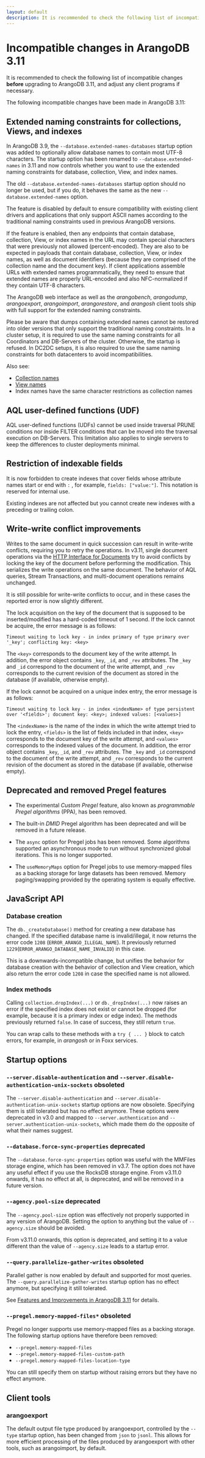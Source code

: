 ```yaml
---
layout: default
description: It is recommended to check the following list of incompatible changes before upgrading to ArangoDB 3.11
---
```

# Incompatible changes in ArangoDB 3.11

It is recommended to check the following list of incompatible changes **before**
upgrading to ArangoDB 3.11, and adjust any client programs if necessary.

The following incompatible changes have been made in ArangoDB 3.11:

## Extended naming constraints for collections, Views, and indexes

In ArangoDB 3.9, the `--database.extended-names-databases` startup option was
added to optionally allow database names to contain most UTF-8 characters.
The startup option has been renamed to `--database.extended-names` in 3.11 and
now controls whether you want to use the extended naming constraints for
database, collection, View, and index names.

The old `--database.extended-names-databases` startup option should no longer
be used, but if you do, it behaves the same as the new
`--database.extended-names` option.

The feature is disabled by default to ensure compatibility with existing client
drivers and applications that only support ASCII names according to the
traditional naming constraints used in previous ArangoDB versions.

If the feature is enabled, then any endpoints that contain database, collection,
View, or index names in the URL may contain special characters that were
previously not allowed (percent-encoded). They are also to be expected in
payloads that contain database, collection, View, or index names, as well as
document identifiers (because they are comprised of the collection name and the
document key). If client applications assemble URLs with extended names
programmatically, they need to ensure that extended names are properly
URL-encoded and also NFC-normalized if they contain UTF-8 characters.

The ArangoDB web interface as well as the _arangobench_, _arangodump_,
_arangoexport_, _arangoimport_, _arangorestore_, and _arangosh_ client tools
ship with full support for the extended naming constraints.

Please be aware that dumps containing extended names cannot be restored
into older versions that only support the traditional naming constraints. In a
cluster setup, it is required to use the same naming constraints for all
Coordinators and DB-Servers of the cluster. Otherwise, the startup is
refused. In DC2DC setups, it is also required to use the same naming
constraints for both datacenters to avoid incompatibilities.

Also see:
- [Collection names](data-modeling-collections.html#collection-names)
- [View names](data-modeling-views.html#view-names)
- Index names have the same character restrictions as collection names

## AQL user-defined functions (UDF)

AQL user-defined functions (UDFs) cannot be used inside traversal PRUNE conditions
nor inside FILTER conditions that can be moved into the traversal execution on DB-Servers. 
This limitation also applies to single servers to keep the differences to cluster 
deployments minimal.

## Restriction of indexable fields

It is now forbidden to create indexes that cover fields whose attribute names
start or end with `:` , for example, `fields: ["value:"]`. This notation is
reserved for internal use.

Existing indexes are not affected but you cannot create new indexes with a
preceding or trailing colon.

## Write-write conflict improvements

Writes to the same document in quick succession can result in write-write
conflicts, requiring you to retry the operations. In v3.11, single document
operations via the [HTTP Interface for Documents](http/document.html) try to
avoid conflicts by locking the key of the document before performing the
modification. This serializes the write operations on the same document.
The behavior of AQL queries, Stream Transactions, and multi-document operations
remains unchanged.

It is still possible for write-write conflicts to occur, and in these cases the
reported error is now slightly different.

The lock acquisition on the key of the document that is supposed to be
inserted/modified has a hard-coded timeout of 1 second. If the lock cannot be
acquire, the error message is as follows:

```
Timeout waiting to lock key - in index primary of type primary over '_key'; conflicting key: <key>
```

The `<key>` corresponds to the document key of the write attempt. In addition,
the error object contains `_key`, `_id`, and `_rev` attributes. The `_key` and
`_id` correspond to the document of the write attempt, and `_rev` corresponds
to the current revision of the document as stored in the database (if available,
otherwise empty).

If the lock cannot be acquired on a unique index entry, the error message is as
follows:

```
Timeout waiting to lock key - in index <indexName> of type persistent over '<fields>'; document key: <key>; indexed values: [<values>]
```

The `<indexName>` is the name of the index in which the write attempt tried to
lock the entry, `<fields>` is the list of fields included in that index, `<key>`
corresponds to the document key of the write attempt, and `<values>`
corresponds to the indexed values of the document. In addition, the error object
contains `_key`, `_id`, and `_rev` attributes. The `_key` and `_id` correspond
to the document of the write attempt, and `_rev` corresponds to the current
revision of the document as stored in the database (if available, otherwise empty).

## Deprecated and removed Pregel features

- The experimental _Custom Pregel_ feature, also known as
  _programmable Pregel algorithms_ (PPA), has been removed.

- The built-in _DMID_ Pregel algorithm has been deprecated and will be removed
  in a future release.

- The `async` option for Pregel jobs has been removed. Some algorithms supported
  an asynchronous mode to run without synchronized global iterations. This is no
  longer supported.

- The `useMemoryMaps` option for Pregel jobs to use memory-mapped files as a
  backing storage for large datasets has been removed. Memory paging/swapping
  provided by the operating system is equally effective.

## JavaScript API

### Database creation

The `db._createDatabase()` method for creating a new database has changed.
If the specified database name is invalid/illegal, it now returns the error code
`1208` (`ERROR_ARANGO_ILLEGAL_NAME`). It previously returned `1229`(`ERROR_ARANGO_DATABASE_NAME_INVALID`) in this case.
  
This is a downwards-incompatible change, but unifies the behavior for database
creation with the behavior of collection and View creation, which also return
the error code `1208` in case the specified name is not allowed.

### Index methods

Calling `collection.dropIndex(...)` or `db._dropIndex(...)` now raises an error
if the specified index does not exist or cannot be dropped (for example, because
it is a primary index or edge index). The methods previously returned `false`.
In case of success, they still return `true`.

You can wrap calls to these methods with a `try { ... }` block to catch errors,
for example, in _arangosh_ or in Foxx services.

## Startup options

### `--server.disable-authentication` and `--server.disable-authentication-unix-sockets` obsoleted

The `--server.disable-authentication` and `--server.disable-authentication-unix-sockets`
startup options are now obsolete. Specifying them is still tolerated but has
no effect anymore. These options were deprecated in v3.0 and mapped to
`--server.authentication` and `--server.authentication-unix-sockets`, which
made them do the opposite of what their names suggest.

### `--database.force-sync-properties` deprecated

The `--database.force-sync-properties` option was useful with the MMFiles
storage engine, which has been removed in v3.7. The option does not have any
useful effect if you use the RocksDB storage engine. From v3.11.0 onwards, it
has no effect at all, is deprecated, and will be removed in a future version.

### `--agency.pool-size` deprecated

The `--agency.pool-size` option was effectively not properly supported in any
version of ArangoDB. Setting the option to anything but the value of
`--agency.size` should be avoided.

From v3.11.0 onwards, this option is deprecated, and setting it to a value
different than the value of `--agency.size` leads to a startup error.

### `--query.parallelize-gather-writes` obsoleted

Parallel gather is now enabled by default and supported for most queries.
The `--query.parallelize-gather-writes` startup option has no effect anymore,
but specifying it still tolerated.

See [Features and Improvements in ArangoDB 3.11](release-notes-new-features311.html#parallel-gather)
for details.

### `--pregel.memory-mapped-files*` obsoleted

Pregel no longer supports use memory-mapped files as a backing storage.
The following startup options have therefore been removed:

- `--pregel.memory-mapped-files`
- `--pregel.memory-mapped-files-custom-path`
- `--pregel.memory-mapped-files-location-type`

You can still specify them on startup without raising errors but they have no
effect anymore.

## Client tools

### arangoexport

The default output file type produced by arangoexport, controlled by the `--type`
startup option, has been changed from `json` to `jsonl`.
This allows for more efficient processing of the files produced by arangoexport
with other tools, such as arangoimport, by default.
